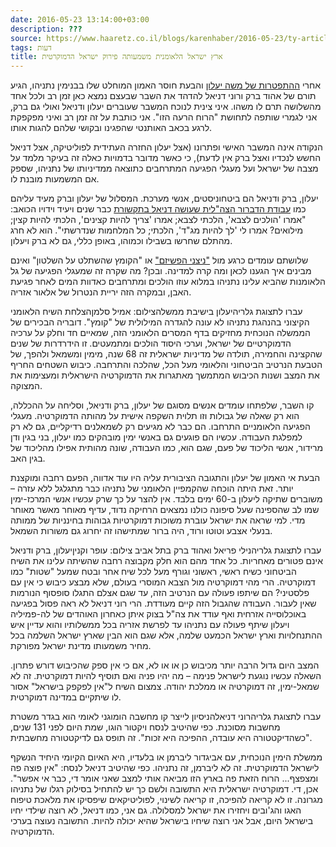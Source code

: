 ```yaml
---
date: 2016-05-23 13:14:00+03:00
description: ???
source: https://www.haaretz.co.il/blogs/karenhaber/2016-05-23/ty-article/0000017f-f89c-ddde-abff-fcfd4bd40000
tags: דעות
title: ארץ ישראל הלאומנית משמעותה פירוק ישראל הדמוקרטית
---
```


אחרי [ההתפטרות של משה יעלון](/news/politi/1.2949716) והבעת חוסר האמון המוחלט שלו בבנימין נתניהו, הגיע תורם של אהוד ברק ורוני דניאל להדהד את השבר שבעצם נמצא כאן זמן רב ולכל אחד מהשלושה תרם לו משהו. איני צינית לנוכח המשבר שעוברים יעלון ודניאל ואולי גם ברק, אני לגמרי שותפה לתחושת "הרוח הרעה הזו". אני כותבת על זה זמן רב ואיני מפקפקת לרגע בכאב האותנטי שהפגינו ובקושי שלהם להגות אותו. 

הנקודה אינה המשבר האישי ופתרונו (אצל יעלון החזרה העתידית לפוליטיקה, אצל דניאל החשש לנכדיו ואצל ברק אין לדעת), כי כאשר מדובר בדמויות כאלה זה בעיקר מלמד על מצבה של ישראל ועל מעגלי הפגיעה המתרחבים כתוצאה ממדיניותו של נתניהו, שספק אם המשמעות מובנת לו. 

יעלון, ברק ודניאל הם ביטחוניסטים, אנשי מערכת. המסלול של יעלון וברק מעיד עליהם כמו [עבודת הדברור הצה"לית שעושה דניאל בתקשורת](/opinions/2016-05-23/ty-article-opinion/0000017f-e696-dc7e-adff-f6bfe26f0000) כבר שנים ויעיד וידויו הכואב: "אמרו 'הולכים לצבא', הלכתי לצבא; אמרו 'צריך להיות קצינים', הלכתי להיות קצין; מילואים? אמרו לי 'לך להיות מג"ד', הלכתי; כל המלחמות שנדרשתי". הוא לא חרג מהתלם שחרשו בשבילו וכמוהו, באופן כללי, גם לא ברק ויעלון. 

שלושתם עומדים כרגע מול ["ניצני הפשיזם"](/news/politi/2016-05-20/ty-article/0000017f-e62d-da9b-a1ff-ee6fff320000) או "הקומץ שהשתלט על השלטון" ואינם מבינים איך הגענו לכאן ומה קרה למדינה. ובכן? מה שקרה זה שמעגלי הפגיעה של גל הלאומנות שהביא עלינו נתניהו במלוא עוזו הולכים ומתרחבים כאדוות המים לאחר פגיעת האבן, ובמקרה הזה יריית הנטרול של אלאור אזריה. 

 עברו לתצוגת גלריהיעלון בישיבת ממשלהצילום: אמיל סלמןהצלחת השיח הלאומני הקיצוני בהנהגת נתניהו לא עונה להגדרה המילולית של "קומץ". דובריה הבכירים של הממשלה הנוכחית מחזיקים בדף המסרים הלאומני הזה, שמאיים חד וחלק על ערכיה הדמוקרטיים של ישראל, וערכי היסוד הולכים ומתמעטים. זו הידרדרות של שנים שהקצינה והחמירה, תולדה של מדיניות ישראלית זה 68 שנה, מימין ומשמאל ולהפך, של הטבעת הנרטיב הביטחוני והלאומי מעל הכל, שהלכה והתרחבה. כיבוש השטחים החריף את המצב ושנות הכיבוש המתמשך מאתגרות את הדמוקרטיה הישראלית ומעצימות את המצוקה. 

קו השבר, שלפתחו עומדים אנשים מסוגם של יעלון, ברק ודניאל, וסליחה על ההכללה, הוא רק שאלה של גבולות וזו תלוית השקפה אישית על מהותה הדמוקרטיה. מעגלי הפגיעה הלאומניים התרחבו. הם כבר לא מגיעים רק לשמאלנים רדיקליים, גם לא רק למפלגת העבודה. עכשיו הם פוגעים גם באנשי ימין מובהקים כמו יעלון, בני בגין ודן מרידור, אנשי הליכוד של פעם, שגם הוא, כמו העבודה, שונה מהותית אפילו מהליכוד של בגין האב. 

הבעת אי האמון של יעלון והתגובה הציבורית עליה היו עוד אדווה, הפעם רחבה ומוקצנת יותר. זאת היתה הוכחה שהקמפיין הלאומני של נתניהו כבר מתגלגל ללא עזרה – משוברים שתיקה ליעלון ב-60 ימים בלבד. אין להצר על כך שרק עכשיו אנשי המרכז-ימין שמו לב שהספינה שעל סיפונה כולנו נמצאים הרחיקה נדוד, עדיף מאוחר מאשר מאוחר מדי. למי שראה את ישראל עוברת משוכות דמוקרטיות גבוהות בחינניות של ממותה בנעלי אצבע וטוטו ורוד, היה ברור שמתישהו זה יחרוג גם משורות השמאל. 

 עברו לתצוגת גלריהנילי פריאל ואהוד ברק בתל אביב צילום: עופר וקניןיעלון, ברק ודניאל אינם פטורים מאחריות. כל אחד מהם הוא חלק מקבוצה רחבה שהשיתה עלינו את השיח הביטחוני כשיח ראשי, ראשוני וגורף מעל לכל שיח אחר ובטח שמעל "שטות" כמו דמוקרטיה. הרי מהי דמוקרטיה מול הצבא המוסרי בעולם, שלא מבצע כיבוש כי אין עם פלסטיני? הם שיתפו פעולה עם הנרטיב הזה, עד שגם אצלם התגלו סופסוף הנורמות שאין לעבור. העבודה שהגבול הזה קיים מעודדת. הרי רוני דניאל לא ראה פסול בפגיעה באוכלוסייה אזרחית ואף עודד את צה"ל בצוק איתן כאחרון האוהדים של לה-פמיליה ויעלון שיתף פעולה עם נתניהו עד לפרשת אזריה בכל ממשלותיו והוא עדיין איש ההתנחלויות וארץ ישראל הכמעט שלמה, אלא שגם הוא הבין שארץ ישראל השלמה בכל מחיר משמעותו מדינת ישראל מפורקת. 

המצב היום גדול הרבה יותר מכיבוש כן או או לא, אם כי אין ספק שהכיבוש דורש פתרון. השאלה עכשיו נוגעת לישראל פנימה – מה יהיו פניה ואם תוסיף להיות דמוקרטית. זה לא שמאל-ימין, זה דמוקרטיה או ממלכת יהודה. צמצום השיח ל"אין לפקפק בישראל" אסור לו שיתקיים במדינה דמוקרטית. 

 עברו לתצוגת גלריהרוני דניאלהניסיון לייצר קו מחשבה הומוגני לאומי הוא בגדר משטרת מחשבות מסוכנת. כפי שהיטיב לנסח ויקטור הוגו, שמת היום לפני 131 שנים, "כשהדיקטטורה היא עובדה, ההפיכה היא זכות". זה תופס גם לדיקטטורה מחשבתית. 

ממשלת הימין הנוכחית, עם אביגדור ליברמן או בלעדיו, היא האיום הקיומי היחיד הנשקף לישראל הדמוקרטית. זה לא ליברמן, זה נתניהו. כפי שהיטיב דניאל לנסח: "אין פוצה פה ומצפצף... הרוח הזאת פה בארץ הזו מביאה אותי למצב שאני אומר די, כבר אי אפשר". אכן, די. דמוקרטיה ישראלית היא התשובה ולשם כך יש להתחיל בסילוק רגלו של נתניהו מגרונה. זו לא קריאה להפיכה, זו קריאה לשינוי, לפוליטיקאים שיפסיקו את מלאכת טיפוח האגו והג'ובים ויחזירו את ישראל למסלולה. גם אני, כמו דניאל, לא רוצה שילדי יחיו בישראל היום, אבל אני רוצה שיחיו בישראל שהיא יכולה להיות. התשובה נעוצה בערכי הדמוקרטיה.